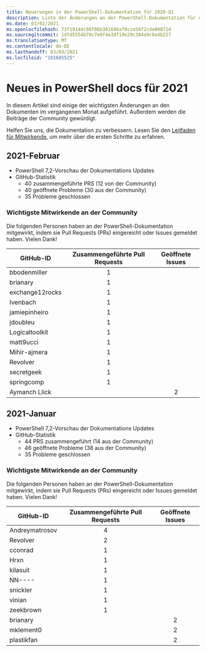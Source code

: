 ```yaml
---
title: Neuerungen in der PowerShell-Dokumentation für 2020-Q1
description: Liste der Änderungen an der PowerShell-Dokumentation für das erste Quartal im Jahr 2020
ms.date: 03/02/2021
ms.openlocfilehash: 73f1914dc98f86b361688af8cce5072cde00871d
ms.sourcegitcommit: 1dfd5554b70c7e8f4e3df19e29c384a9c0a4b227
ms.translationtype: MT
ms.contentlocale: de-DE
ms.lasthandoff: 03/03/2021
ms.locfileid: "101685525"
---
```

# <a name="whats-new-in-powershell-docs-for-2021"></a>Neues in PowerShell docs für 2021

In diesem Artikel sind einige der wichtigsten Änderungen an den Dokumenten im vergangenen Monat aufgeführt. Außerdem werden die Beiträge der Community gewürdigt.

Helfen Sie uns, die Dokumentation zu verbessern. Lesen Sie den [Leitfaden für Mitwirkende][contrib], um mehr über die ersten Schritte zu erfahren.

## <a name="2021-february"></a>2021-Februar

- PowerShell 7,2-Vorschau der Dokumentations Updates
- GitHub-Statistik
  - 40 zusammengeführte PRS (12 von der Community)
  - 40 geöffnete Probleme (30 aus der Community)
  - 35 Probleme geschlossen

### <a name="top-community-contributors"></a>Wichtigste Mitwirkende an der Community

Die folgenden Personen haben an der PowerShell-Dokumentation mitgewirkt, indem sie Pull Requests (PRs) eingereicht oder Issues gemeldet haben. Vielen Dank!

|    GitHub-ID    | Zusammengeführte Pull Requests | Geöffnete Issues |
| --------------- | :--------: | :-----------: |
| bbodenmiller    |     1      |               |
| brianary        |     1      |               |
| exchange12rocks |     1      |               |
| Ivenbach        |     1      |               |
| jamiepinheiro   |     1      |               |
| jdoubleu        |     1      |               |
| Logicaltoolkit  |     1      |               |
| matt9ucci       |     1      |               |
| Mihir-ajmera    |     1      |               |
| Revolver        |     1      |               |
| secretgeek      |     1      |               |
| springcomp      |     1      |               |
| Aymanch Llick     |            |       2       |

## <a name="2021-january"></a>2021-Januar

- PowerShell 7,2-Vorschau der Dokumentations Updates
- GitHub-Statistik
  - 44 PRS zusammengeführt (14 aus der Community)
  - 46 geöffnete Probleme (38 aus der Community)
  - 35 Probleme geschlossen

### <a name="top-community-contributors"></a>Wichtigste Mitwirkende an der Community

Die folgenden Personen haben an der PowerShell-Dokumentation mitgewirkt, indem sie Pull Requests (PRs) eingereicht oder Issues gemeldet haben. Vielen Dank!

|   GitHub-ID    | Zusammengeführte Pull Requests | Geöffnete Issues |
| -------------- | :--------: | :-----------: |
| Andreymatrosov |     4      |               |
| Revolver       |     2      |               |
| cconrad        |     1      |               |
| Hrxn           |     1      |               |
| kilasuit       |     1      |               |
| NN----          |     1      |               |
| snickler       |     1      |               |
| vinian         |     1      |               |
| zeekbrown      |     1      |               |
| brianary       |            |       2       |
| mklement0      |            |       2       |
| plastikfan     |            |       2       |

<!-- Link references -->
[contrib]: contributing/overview.md
